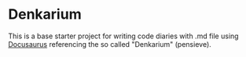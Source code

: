 # Denkarium

This is a base starter project for writing code diaries with .md file using [Docusaurus](https://docusaurus.io/) referencing the so called "Denkarium" (pensieve).
